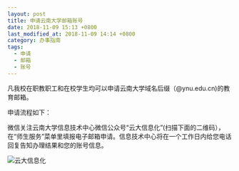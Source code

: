 ```yaml
---
layout: post
title: 申请云南大学邮箱账号
date: 2018-11-09 15:13 +0800
last_modified_at: 2018-11-09 14:14 +0800
category: 办事指南
tags:
  - 申请
  - 邮箱
  - 账号
---
```


凡我校在职教职工和在校学生均可以申请云南大学域名后缀（@ynu.edu.cn)的教育邮箱。

申请流程如下：

微信关注云南大学信息技术中心微信公众号“云大信息化”(扫描下面的二维码），在“师生服务”菜单里填报电子邮箱申请。信息技术中心将在一个工作日内给您电话回复告知办理结果和您的账号信息。

![云大信息化](https://oms.thiswind.org/QRCODE.jpg)
